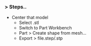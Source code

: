 ### > Steps..
- Center that model
    - Select .stl
    - Switch to Part Workbench
    - Part > Create shape from mesh...
    - Export > file.step/.stp

